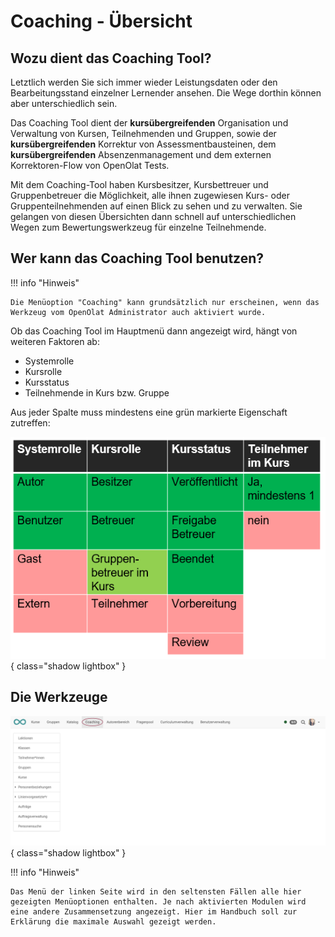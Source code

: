 # Coaching - Übersicht

## Wozu dient das Coaching Tool?

Letztlich werden Sie sich immer wieder Leistungsdaten oder den Bearbeitungsstand einzelner Lernender ansehen. Die Wege dorthin können aber unterschiedlich sein.

Das Coaching Tool dient der **kursübergreifenden** Organisation und Verwaltung von Kursen, Teilnehmenden und Gruppen, sowie der **kursübergreifenden** Korrektur von Assessmentbausteinen, dem **kursübergreifenden** Absenzenmanagement und dem externen Korrektoren-Flow von OpenOlat Tests.

Mit dem Coaching-Tool haben Kursbesitzer, Kursbettreuer und Gruppenbetreuer die Möglichkeit, alle ihnen zugewiesen Kurs- oder Gruppenteilnehmenden auf einen Blick zu sehen und zu verwalten. Sie gelangen von diesen Übersichten dann schnell auf unterschiedlichen Wegen zum Bewertungswerkzeug für einzelne Teilnehmende.


## Wer kann das Coaching Tool benutzen?

!!! info "Hinweis"

    Die Menüoption "Coaching" kann grundsätzlich nur erscheinen, wenn das Werkzeug vom OpenOlat Administrator auch aktiviert wurde.

Ob das Coaching Tool im Hauptmenü dann angezeigt wird, hängt von weiteren Faktoren ab:

* Systemrolle
* Kursrolle
* Kursstatus
* Teilnehmende in Kurs bzw. Gruppe

Aus jeder Spalte muss mindestens eine grün markierte Eigenschaft zutreffen:

![Coaching_Uebersicht.png](assets/Coaching_Ueberischt.png){ class="shadow lightbox" }


## Die Werkzeuge

![coaching_werkzeuge_v2_de.png](assets/coaching_werkzeuge_v2_de.png){ class="shadow lightbox" }

!!! info "Hinweis"

    Das Menü der linken Seite wird in den seltensten Fällen alle hier gezeigten Menüoptionen enthalten. Je nach aktivierten Modulen wird eine andere Zusammensetzung angezeigt. Hier im Handbuch soll zur Erklärung die maximale Auswahl gezeigt werden.

